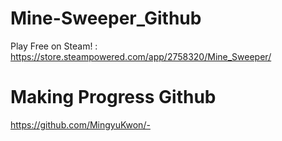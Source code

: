 # Mine-Sweeper_Github


Play Free on Steam! : https://store.steampowered.com/app/2758320/Mine_Sweeper/


# Making Progress Github
https://github.com/MingyuKwon/-
